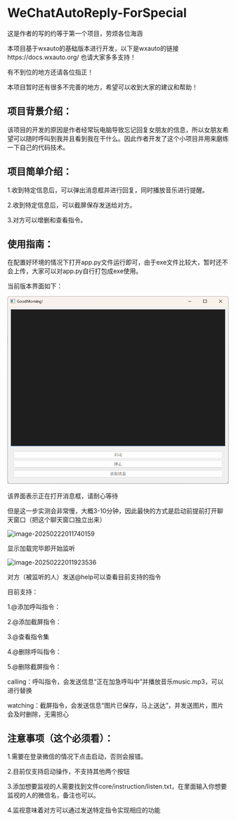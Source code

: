 # WeChatAutoReply-ForSpecial

这是作者的写的约等于第一个项目，劳烦各位海涵

本项目基于wxauto的基础版本进行开发，以下是wxauto的链接https://docs.wxauto.org/ 也请大家多多支持！

有不到位的地方还请各位指正！

本项目暂时还有很多不完善的地方，希望可以收到大家的建议和帮助！

## 项目背景介绍：

该项目的开发的原因是作者经常玩电脑导致忘记回复女朋友的信息，所以女朋友希望可以随时呼叫到我并且看到我在干什么。因此作者开发了这个小项目并用来磨练一下自己的代码技术。

## 项目简单介绍：

1.收到特定信息后，可以弹出消息框并进行回复，同时播放音乐进行提醒。

2.收到特定信息后，可以截屏保存发送给对方。

3.对方可以增删和查看指令。

## 使用指南：

在配置好环境的情况下打开app.py文件运行即可，由于exe文件比较大，暂时还不会上传，大家可以对app.py自行打包成exe使用。

当前版本界面如下：

![image-20250222010851697](
images/image-20250222010851697.png)

该界面表示正在打开消息框，请耐心等待

但是这一步实测会非常慢，大概3-10分钟，因此最快的方式是启动前提前打开聊天窗口（把这个聊天窗口独立出来）

![image-20250222011740159](C:\Users\a\AppData\Roaming\Typora\typora-user-images\image-20250222011740159.png)

显示加载完毕即开始监听

![image-20250222011923536](C:\Users\a\AppData\Roaming\Typora\typora-user-images\image-20250222011923536.png)

对方（被监听的人）发送@help可以查看目前支持的指令

目前支持：

1.@添加呼叫指令：

2.@添加截屏指令：

3.@查看指令集

4.@删除呼叫指令：

5.@删除截屏指令：

calling：呼叫指令，会发送信息“正在加急呼叫中”并播放音乐music.mp3，可以进行替换

watching：截屏指令，会发送信息“图片已保存，马上送达”，并发送图片，图片会及时删除，无需担心

## 注意事项（这个必须看）：

1.需要在登录微信的情况下点击启动，否则会报错。

2.目前仅支持启动操作，不支持其他两个按钮

3.添加想要监视的人需要找到文件core/instruction/listen.txt，在里面输入你想要监视的人的微信名，备注也可以。

4.监视意味着对方可以通过发送特定指令实现相应的功能

